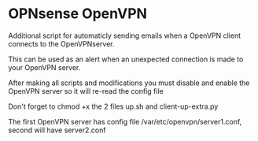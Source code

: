 # OPNsense OpenVPN
Additional script for automaticly sending emails when a OpenVPN client connects to the OpenVPNserver. 

This can be used as an alert when an unexpected connection is made to your OpenVPN server. 

After making all scripts and modifications you must disable and enable the OpenVPN server so it will re-read the config file

Don't forget to chmod +x the 2 files up.sh and client-up-extra.py

The first OpenVPN server has config file /var/etc/openvpn/server1.conf, second will have server2.conf
